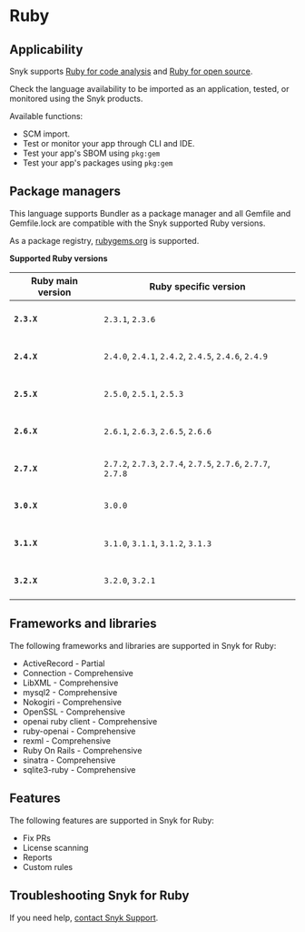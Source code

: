 # Ruby

## Applicability

Snyk supports [Ruby for code analysis](ruby-for-code-analysis.md) and [Ruby for open source](ruby-for-open-source.md).

Check the language availability to be imported as an application, tested, or monitored using the Snyk products.&#x20;

Available functions:

* SCM import.&#x20;
* Test or monitor your app through CLI and IDE.
* Test your app's SBOM using `pkg:gem`
* Test your app's packages using `pkg:gem`

## Package managers

This language supports Bundler as a package manager and all Gemfile and Gemfile.lock are compatible with the Snyk supported Ruby versions.

As a package registry, [rubygems.org](https://rubygems.org/) is supported.

**Supported Ruby versions**

| Ruby main version           | Ruby specific version                                         |
| --------------------------- | ------------------------------------------------------------- |
| <h4><code>2.3.X</code></h4> | `2.3.1`, `2.3.6`                                              |
| <h4><code>2.4.X</code></h4> | `2.4.0`, `2.4.1`, `2.4.2`, `2.4.5`, `2.4.6`, `2.4.9`          |
| <h4><code>2.5.X</code></h4> | `2.5.0`, `2.5.1`, `2.5.3`                                     |
| <h4><code>2.6.X</code></h4> | `2.6.1`, `2.6.3`, `2.6.5`, `2.6.6`                            |
| <h4><code>2.7.X</code></h4> | `2.7.2`, `2.7.3`, `2.7.4`, `2.7.5`, `2.7.6`, `2.7.7`, `2.7.8` |
| <h4><code>3.0.X</code></h4> | `3.0.0`                                                       |
| <h4><code>3.1.X</code></h4> | `3.1.0`, `3.1.1`, `3.1.2`, `3.1.3`                            |
| <h4><code>3.2.X</code></h4> | `3.2.0`, `3.2.1`                                              |

## Frameworks and libraries

The following frameworks and libraries are supported in Snyk for Ruby:&#x20;

* ActiveRecord - Partial&#x20;
* Connection - Comprehensive&#x20;
* LibXML - Comprehensive&#x20;
* mysql2 - Comprehensive&#x20;
* Nokogiri - Comprehensive&#x20;
* OpenSSL - Comprehensive&#x20;
* openai ruby client - Comprehensive&#x20;
* ruby-openai - Comprehensive&#x20;
* rexml - Comprehensive&#x20;
* Ruby On Rails - Comprehensive&#x20;
* sinatra - Comprehensive&#x20;
* sqlite3-ruby - Comprehensive

## Features

The following features are supported in Snyk for Ruby:

* Fix PRs&#x20;
* License scanning&#x20;
* Reports
* Custom rules

## Troubleshooting Snyk for Ruby

If you need help, [contact Snyk Support](https://support.snyk.io/hc/en-us).&#x20;
